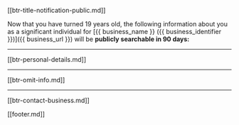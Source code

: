 [[btr-title-notification-public.md]]

Now that you have turned 19 years old, the following information about you as a significant individual for [{{ business_name }} ({{ business_identifier }})]({{ business_url }}) will be **publicly searchable in 90 days:**

---

[[btr-personal-details.md]]

---

[[btr-omit-info.md]]

---

[[btr-contact-business.md]]

[[footer.md]]
